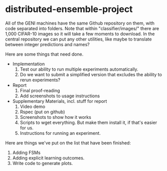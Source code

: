 # distributed-ensemble-project

All of the GENI machines have the same Github repository on them, with code separated into folders.
Note that within "classifier/images/" there are 1,000 CIFAR-10 images so it will take a few moments to download.
In the central repository we can put any other utilities, like maybe to translate between integer predictions and names?

Here are some things that need done.
* Implementation
  1. Test our ability to run multiple experiments automatically.
  3. Do we want to submit a simplified version that excludes the ability to rerun experiments?
* Report
  1. Final proof-reading
  2. Add screenshots to usage instructions
* Supplementary Materials, incl. stuff for report
  1. Video demo
  2. Rspec (put on github)
  3. Screenshots to show how it works
  4. Scripts to wget everything. But make them install it, if that's easier for us.
  5. Instructions for running an experiment.

Here are things we've put on the list that have been finished:
1. Adding FSMs
2. Adding explicit learning outcomes.
2. Write code to generate plots.

